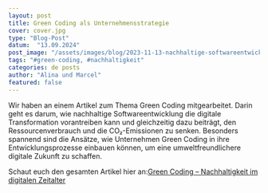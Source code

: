 ```yaml
---
layout: post
title: Green Coding als Unternehmensstrategie
cover: cover.jpg
type: "Blog-Post"
datum:  "13.09.2024"
post_image: "/assets/images/blog/2023-11-13-nachhaltige-softwareentwicklung.jpg"
tags: "#green-coding, #nachhaltigkeit"
categories: de posts
author: "Alina und Marcel"
featured: false
---
```


Wir haben an einem Artikel zum Thema Green Coding mitgearbeitet. Darin geht es darum, wie nachhaltige Softwareentwicklung die digitale Transformation vorantreiben kann und gleichzeitig dazu beiträgt, den Ressourcenverbrauch und die CO₂-Emissionen zu senken. Besonders spannend sind die Ansätze, wie Unternehmen Green Coding in ihre Entwicklungsprozesse einbauen können, um eine umweltfreundlichere digitale Zukunft zu schaffen.

Schaut euch den gesamten Artikel hier an:<a href="https://www.dev-insider.de/green-coding-nachhaltige-softwareentwicklung-a-a6b6dd926903508b9302fe1b2c7f5b0d/" target="_blank">Green Coding – Nachhaltigkeit im digitalen Zeitalter</a>
